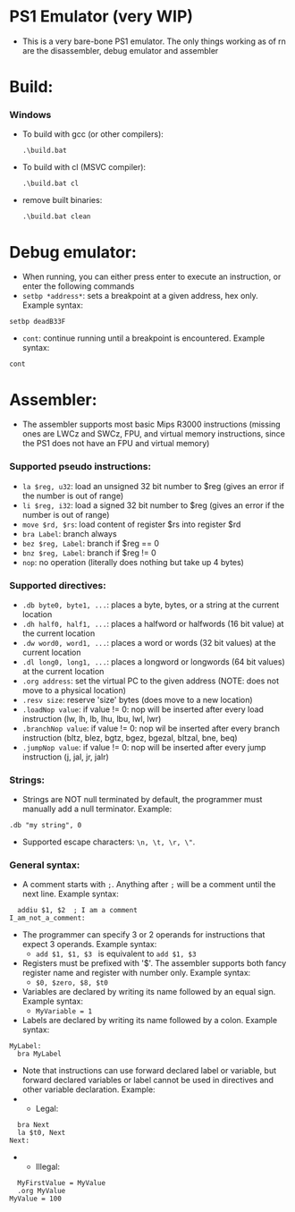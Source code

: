 # PS1 Emulator (very WIP)
- This is a very bare-bone PS1 emulator. The only things working as of rn are the disassembler, debug emulator and assembler

# Build:
### Windows
- To build with gcc (or other compilers):
  ```
  .\build.bat
  ```
- To build with cl (MSVC compiler):
  ```
  .\build.bat cl
  ```
- remove built binaries:
  ```
  .\build.bat clean
  ```

# Debug emulator:
- When running, you can either press enter to execute an instruction, or enter the following commands
- ```setbp *address*```: sets a breakpoint at a given address, hex only. Example syntax:
```
setbp deadB33F
```
- ```cont```: continue running until a breakpoint is encountered. Example syntax:
```
cont
```

# Assembler:
- The assembler supports most basic Mips R3000 instructions (missing ones are LWCz and SWCz, FPU, and virtual memory instructions, since the PS1 does not have an FPU and virtual memory)
### Supported pseudo instructions:
- `la $reg, u32`: load an unsigned 32 bit number to $reg (gives an error if the number is out of range)
- `li $reg, i32`: load a signed 32 bit number to $reg (gives an error if the number is out of range)
- `move $rd, $rs`: load content of register $rs into register $rd
- `bra Label`: branch always
- `bez $reg, Label`: branch if $reg == 0
- `bnz $reg, Label`: branch if $reg != 0
- `nop`: no operation (literally does nothing but take up 4 bytes)
### Supported directives:
- `.db byte0, byte1, ...`: places a byte, bytes, or a string at the current location
- `.dh half0, half1, ...`: places a halfword or halfwords (16 bit value) at the current location
- `.dw word0, word1, ...`: places a word or words (32 bit values) at the current location
- `.dl long0, long1, ...`: places a longword or longwords (64 bit values) at the current location
- `.org address`: set the virtual PC to the given address (NOTE: does not move to a physical location)
- `.resv size`: reserve 'size' bytes (does move to a new location)
- `.loadNop value`: if value != 0: nop will be inserted after every load instruction (lw, lh, lb, lhu, lbu, lwl, lwr)
- `.branchNop value`: if value != 0: nop wil be inserted after every branch instruction (bltz, blez, bgtz, bgez, bgezal, bltzal, bne, beq)
- `.jumpNop value`: if value != 0: nop will be inserted after every jump instruction (j, jal, jr, jalr)
### Strings:
- Strings are NOT null terminated by default, the programmer must manually add a null terminator. Example:
```
.db "my string", 0
```
- Supported escape characters: `\n, \t, \r, \"`.
### General syntax:
- A comment starts with `;`. Anything after `;` will be a comment until the next line. Example syntax:
```
  addiu $1, $2  ; I am a comment
I_am_not_a_comment:
``` 
- The programmer can specify 3 or 2 operands for instructions that expect 3 operands. Example syntax:
  - `add $1, $1, $3 ` is equivalent to `add $1, $3`
- Registers must be prefixed with '$'. The assembler supports both fancy register name and register with number only. Example syntax:
  - `$0, $zero, $8, $t0`
- Variables are declared by writing its name followed by an equal sign. Example syntax:
  - `MyVariable = 1`
- Labels are declared by writing its name followed by a colon. Example syntax:
```
MyLabel:
  bra MyLabel
```
- Note that instructions can use forward declared label or variable, but forward declared variables or label cannot be used in directives and other variable declaration. Example:
- - Legal:
```
  bra Next
  la $t0, Next
Next:
```
- - Illegal: 
```
  MyFirstValue = MyValue
  .org MyValue
MyValue = 100
```

